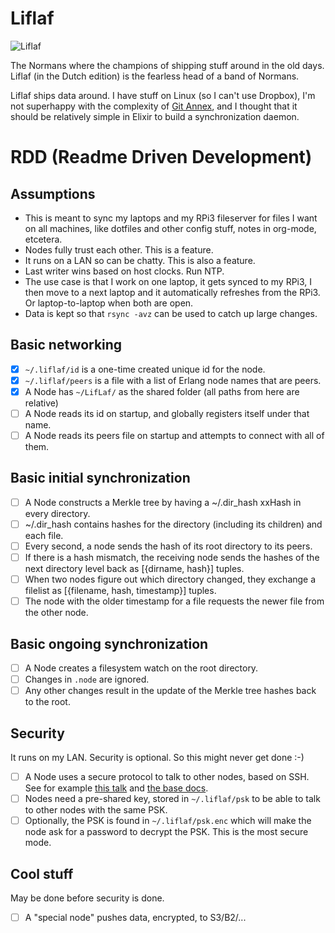 # Liflaf

![Liflaf](http://www.asterix.com/asterix-de-a-a-z/les-personnages/perso/a16b.gif)

The Normans where the champions of shipping stuff around in the old days. Liflaf
(in the Dutch edition) is the fearless head of a band of Normans.

Liflaf ships data around. I have stuff on Linux (so I can't use Dropbox), I'm
not superhappy with the complexity of [Git Annex](https://git-annex.branchable.com/),
and I thought that it should be relatively simple in Elixir to build a
synchronization daemon.

# RDD (Readme Driven Development)

## Assumptions

* This is meant to sync my laptops and my RPi3 fileserver for files I want on all machines, like dotfiles and other config stuff, notes in org-mode, etcetera.
* Nodes fully trust each other. This is a feature.
* It runs on a LAN so can be chatty. This is also a feature.
* Last writer wins based on host clocks. Run NTP.
* The use case is that I work on one laptop, it gets synced to my RPi3, I then move to a next laptop and it automatically refreshes from the RPi3. Or laptop-to-laptop when both are open.
* Data is kept so that `rsync -avz` can be used to catch up large changes.

## Basic networking

* [x] `~/.liflaf/id` is a one-time created unique id for the node.
* [x] `~/.liflaf/peers` is a file with a list of Erlang node names that are peers.
* [x] A Node has `~/LifLaf/` as the shared folder (all paths from here are relative)
* [ ] A Node reads its id on startup, and globally registers itself under that name.
* [ ] A Node reads its peers file on startup and attempts to connect with all of them.

## Basic initial synchronization

* [ ] A Node constructs a Merkle tree by having a ~/.dir_hash xxHash in every directory.
* [ ] ~/.dir_hash contains hashes for the directory (including its children) and each file.
* [ ] Every second, a node sends the hash of its root directory to its peers.
* [ ] If there is a hash mismatch, the receiving node sends the hashes of the next directory level back as [{dirname, hash}] tuples.
* [ ] When two nodes figure out which directory changed, they exchange a filelist as [{filename, hash, timestamp}] tuples.
* [ ] The node with the older timestamp for a file requests the newer file from the other node.

## Basic ongoing synchronization

* [ ] A Node creates a filesystem watch on the root directory.
* [ ] Changes in `.node` are ignored.
* [ ] Any other changes result in the update of the Merkle tree hashes back to the root.

## Security

It runs on my LAN. Security is optional. So this might never get done :-)

* [ ] A Node uses a secure protocol to talk to other nodes, based on SSH. See for example [this talk](http://www.erlang-factory.com/upload/presentations/214/ErlangFactorySFBay2010-KenjiRikitake.pdf) and [the base docs](http://erlang.org/doc/apps/erts/alt_dist.html).
* [ ] Nodes need a pre-shared key, stored in `~/.liflaf/psk` to be able to talk to other nodes with the same PSK.
* [ ] Optionally, the PSK is found in `~/.liflaf/psk.enc` which will make the node ask for a password to decrypt the PSK. This is the most secure mode.

## Cool stuff

May be done before security is done.

* [ ] A "special node" pushes data, encrypted, to S3/B2/...
